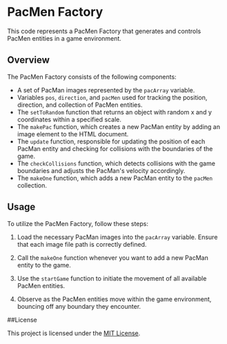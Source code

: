 # PacMen Factory

This code represents a PacMen Factory that generates and controls PacMen entities in a game environment.

## Overview

The PacMen Factory consists of the following components:

- A set of PacMan images represented by the `pacArray` variable.
- Variables `pos`, `direction`, and `pacMen` used for tracking the position, direction, and collection of PacMen entities.
- The `setToRandom` function that returns an object with random x and y coordinates within a specified scale.
- The `makePac` function, which creates a new PacMan entity by adding an image element to the HTML document.
- The `update` function, responsible for updating the position of each PacMan entity and checking for collisions with the boundaries of the game.
- The `checkCollisions` function, which detects collisions with the game boundaries and adjusts the PacMan's velocity accordingly.
- The `makeOne` function, which adds a new PacMan entity to the `pacMen` collection.

## Usage

To utilize the PacMen Factory, follow these steps:

1. Load the necessary PacMan images into the `pacArray` variable. Ensure that each image file path is correctly defined.

2. Call the `makeOne` function whenever you want to add a new PacMan entity to the game.

3. Use the `startGame` function to initiate the movement of all available PacMen entities.

4. Observe as the PacMen entities move within the game environment, bouncing off any boundary they encounter.

##License

This project is licensed under the [MIT License](https://opensource.org/license/mit/). 
